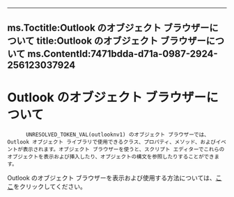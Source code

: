 

---
ms.Toctitle:Outlook のオブジェクト ブラウザーについて
title:Outlook のオブジェクト ブラウザーについて
ms.ContentId:7471bdda-d71a-0987-2924-256123037924
---
# Outlook のオブジェクト ブラウザーについて





          UNRESOLVED_TOKEN_VAL(outlooknv1) のオブジェクト ブラウザーでは、Outlook オブジェクト ライブラリで使用できるクラス、プロパティ、メソッド、およびイベントが表示されます。オブジェクト ブラウザーを使うと、スクリプト エディターでこれらのオブジェクトを表示および挿入したり、オブジェクトの構文を参照したりすることができます。



Outlook のオブジェクト ブラウザーを表示および使用する方法については、[ここ](0b201674-66b4-38e2-fb67-74f6c56d447b.md)をクリックしてください。


